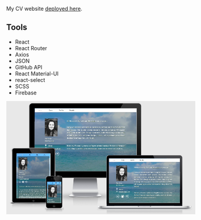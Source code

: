 My CV website [deployed here](https://o-savka.firebaseapp.com/).

## Tools

- React
- React Router
- Axios
- JSON
- GitHub API
- React Material-UI
- react-select
- SCSS
- Firebase


![picture](https://github.com/OlSavMe/Current-CV-Website/blob/master/response.png)

